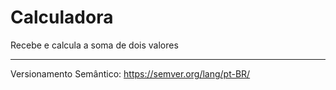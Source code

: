 # Calculadora

Recebe e calcula a soma de dois valores

---

Versionamento Semântico: https://semver.org/lang/pt-BR/
